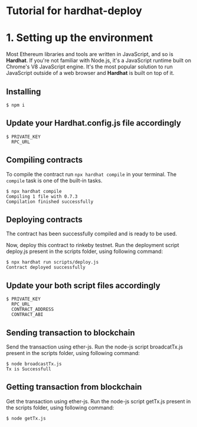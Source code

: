 # Tutorial for hardhat-deploy

# 1. Setting up the environment

Most Ethereum libraries and tools are written in JavaScript, and so is **Hardhat**. If you're not familiar with Node.js, it's a JavaScript runtime built on Chrome's V8 JavaScript engine. It's the most popular solution to run JavaScript outside of a web browser and **Hardhat** is built on top of it.

## Installing

```
$ npm i 

```

## Update your Hardhat.config.js file accordingly

```
$ PRIVATE_KEY
  RPC_URL
```

## Compiling contracts

To compile the contract run `npx hardhat compile` in your terminal. The `compile` task is one of the built-in tasks.

```
$ npx hardhat compile
Compiling 1 file with 0.7.3
Compilation finished successfully
```

## Deploying contracts

The contract has been successfully compiled and is ready to be used.

Now, deploy this contract to rinkeby testnet. Run the deployment script deploy.js present in the scripts folder, using following command:

```
$ npx hardhat run scripts/deploy.js
Contract deployed successfully
```

## Update your both script files accordingly

```
$ PRIVATE_KEY
  RPC_URL
  CONTRACT_ADDRESS
  CONTRACT_ABI
```

## Sending transaction to blockchain 

Send the transaction using ether-js. Run the node-js script broadcatTx.js present in the scripts folder, using following command:

```
$ node broadcastTx.js 
Tx is Successfull
```

## Getting transaction from blockchain

Get the transaction using ether-js. Run the node-js script getTx.js present in the scripts folder, using following command:

```
$ node getTx.js 
```
